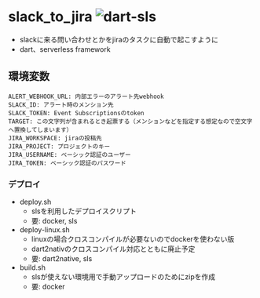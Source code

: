 # slack_to_jira ![dart-sls](https://github.com/limit7412/slack_to_jira/workflows/dart-sls/badge.svg)
  - slackに来る問い合わせとかをjiraのタスクに自動で起こすように
  - dart、serverless framework

## 環境変数
```
ALERT_WEBHOOK_URL: 内部エラーのアラート先webhook
SLACK_ID: アラート時のメンション先
SLACK_TOKEN: Event Subscriptionsのtoken
TARGET: この文字列が含まれるとき起票する（メンションなどを指定する想定なので空文字へ置換してしまいます）
JIRA_WORKSPACE: jiraの投稿先
JIRA_PROJECT: プロジェクトのキー
JIRA_USERNAME: ベーシック認証のユーザー
JIRA_TOKEN: ベーシック認証のパスワード
```

### デプロイ
  - deploy.sh
    - slsを利用したデプロイスクリプト
    - 要: docker, sls
  - deploy-linux.sh
    - linuxの場合クロスコンパイルが必要ないのでdockerを使わない版
    - dart2nativのクロスコンパイル対応とともに廃止予定
    - 要: dart2native, sls
  - build.sh
    - slsが使えない環境用で手動アップロードのためにzipを作成
    - 要: docker